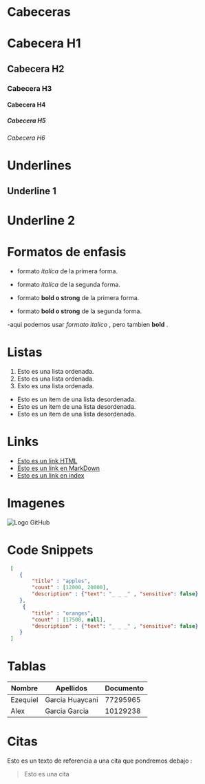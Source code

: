 # Cabeceras
# Cabecera H1
## Cabecera H2
### Cabecera H3
#### Cabecera H4
##### Cabecera H5
###### Cabecera H6

# Underlines
Underline 1
-------------

Underline 2
=============

# Formatos de enfasis
- formato *italica* de la primera forma.

- formato _italica_ de la segunda forma.

- formato **bold o strong** de la primera forma.

- formato __bold o strong__ de la segunda forma.

-aqui podemos usar *formato italico* , pero tambien **bold** .

# Listas
1. Esto es una lista ordenada.
2. Esto es una lista ordenada.
3. Esto es una lista ordenada.

- Esto es un item de una lista desordenada.
- Esto es un item de una lista desordenada.
- Esto es un item de una lista desordenada.
 
# Links
- <a href="http://www.google.com">Esto es un link HTML</a>
- [Esto es un link en MarkDown](http://www.google.com)
- [Esto es un link en index](index.html)

# Imagenes

![Logo GitHub](https://logosmarcas.net/wp-content/uploads/2020/12/GitHub-Logo.png)


# Code Snippets
```JSON
 [
    {
        "title" : "apples",
        "count" : [12000, 20000],
        "description" : {"text": "_ _ _" , "sensitive": false}
    },
     {
        "title" : "oranges",
        "count" : [17500, null],
        "description" : {"text": "_ _ _" , "sensitive": false}
    }
 ]
```

# Tablas

| Nombre | Apellidos | Documento |
| ------ | -------- | --------- |
| Ezequiel | Garcia Huaycani | 77295965 |
|Alex | Garcia Garcia |  10129238 |

# Citas 
Esto es un texto de referencia a una cita que pondremos debajo :
> Esto es una cita


